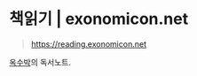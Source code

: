 # 책읽기 | exonomicon.net

> <https://reading.exonomicon.net>

[옥수박](https://github.com/oxmhpark)의 독서노트.
